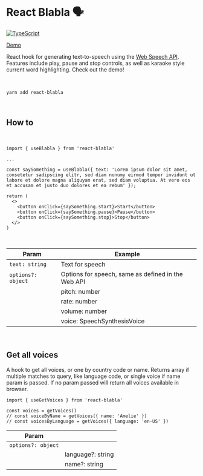 # React Blabla 🗣

[![TypeScript](https://badges.frapsoft.com/typescript/code/typescript.svg?v=101)](https://github.com/ellerbrock/typescript-badges/)

[Demo](https://codesandbox.io/s/react-blabla-demo-ptnb3)


React hook for generating text-to-speech using the [Web Speech API](https://developer.mozilla.org/en-US/docs/Web/API/Web_Speech_API). Features include play, pause and stop controls, as well as karaoke style current word highlighting. Check out the demo!


<br>

```
yarn add react-blabla
```
<br>

## How to
<br>

```
import { useBlabla } from 'react-blabla'

...

const saySomething = useBlabla({ text: 'Lorem ipsum dolor sit amet, consetetur sadipscing elitr, sed diam nonumy eirmod tempor invidunt ut labore et dolore magna aliquyam erat, sed diam voluptua. At vero eos et accusam et justo duo dolores et ea rebum' });

return (
  <>
    <button onClick={saySomething.start}>Start</button>
    <button onClick={saySomething.pause}>Pause</button>
    <button onClick={saySomething.stop}>Stop</button>
  </>
)
```

<br>

| Param         | Example |
| ------------- | ------------- |
|`text: string`| Text for speech |
|`options?: object`| Options for speech, same as defined in the Web API | 
||pitch: number||
||rate: number||
||volume: number||
||voice: SpeechSynthesisVoice||

<br>

## Get all voices

A hook to get all voices, or one by country code or name. Returns array if multiple matches to query, like language code, or single voice if name param is passed. If no param passed will return all voices available in browser.

```
import { useGetVoices } from 'react-blabla'

const voices = getVoices() 
// const voiceByName = getVoices({ name: 'Amelie' })
// const voicesByLanguage = getVoices({ language: 'en-US' })
```

| Param         |  |
| ------------- | ------------- |
|`options?: object`||
||language?: string|
||name?: string|
